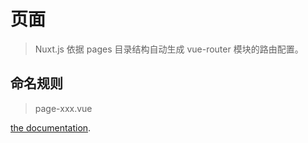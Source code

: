 # 页面

> Nuxt.js 依据 pages 目录结构自动生成 vue-router 模块的路由配置。

## 命名规则
> page-xxx.vue

[the documentation](https://zh.nuxtjs.org/guide/routing).
